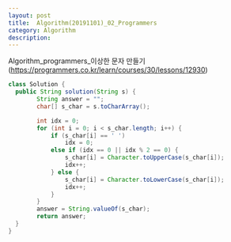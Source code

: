 ```yaml
---
layout: post
title:  Algorithm(20191101)_02_Programmers
category: Algorithm 
description: 
---
```


Algorithm_programmers_<span class="red">이상한 문자 만들기</span>
(https://programmers.co.kr/learn/courses/30/lessons/12930)
<br>

```java
class Solution {
  public String solution(String s) {
        String answer = "";
		char[] s_char = s.toCharArray();

		int idx = 0;
		for (int i = 0; i < s_char.length; i++) {
			if (s_char[i] == ' ')
				idx = 0;
			else if (idx == 0 || idx % 2 == 0) {
				s_char[i] = Character.toUpperCase(s_char[i]);
				idx++;
			} else {
				s_char[i] = Character.toLowerCase(s_char[i]);
				idx++;
			}
		}
		answer = String.valueOf(s_char);
		return answer;
  }
}
```
